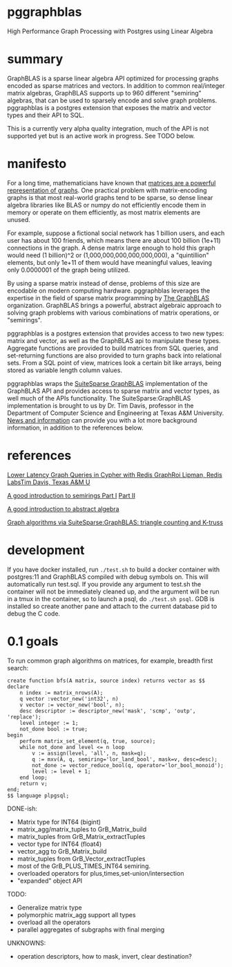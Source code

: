 # pggraphblas
High Performance Graph Processing with Postgres using Linear Algebra

# summary

GraphBLAS is a sparse linear algebra API optimized for processing
graphs encoded as sparse matrices and vectors.  In addition to common
real/integer matrix algebras, GraphBLAS supports up to 960 different
"semiring" algebras, that can be used to sparsely encode and solve
graph problems.  pggraphblas is a postgres extension that exposes the
matrix and vector types and their API to SQL.

This is a currently very alpha quality integration, much of the API is
not supported yet but is an active work in progress.  See TODO below.

# manifesto

For a long time, mathematicians have known that [matrices are a
powerful representation of
graphs](http://www.mit.edu/~kepner/GraphBLAS/GraphBLAS-Math-release.pdf).
One practical problem with matrix-encoding graphs is that most
real-world graphs tend to be sparse, so dense linear algebra libraries
like BLAS or numpy do not efficiently encode them in memory or operate
on them efficiently, as most matrix elements are unused.

For example, suppose a fictional social network has 1 billion users,
and each user has about 100 friends, which means there are about 100
billion (1e+11) connections in the graph.  A dense matrix large enough
to hold this graph would need (1 billion)^2 or
(1,000,000,000,000,000,000), a "quintillion" elements, but only 1e+11
of them would have meaningful values, leaving only 0.0000001 of the
graph being utilized.

By using a sparse matrix instead of dense, problems of this size are
encodable on modern computing hardware.  pggraphblas leverages the
expertise in the field of sparse matrix programming by [The
GraphBLAS](http://graphblas.org) organization. GraphBLAS brings a
powerful, abstract algebraic approach to solving graph problems with
various combinations of matrix operations, or "semirings".

pggraphblas is a postgres extension that provides access to two new
types: matrix and vector, as well as the GraphBLAS api to manipulate
these types.  Aggregate functions are provided to build matrices from
SQL queries, and set-returning functions are also provided to turn
graphs back into relational sets.  From a SQL point of view, matrices
look a certain bit like arrays, being stored as variable length column
values.

pggraphblas wraps the [SuiteSparse
GraphBLAS](http://faculty.cse.tamu.edu/davis/suitesparse.html)
implementation of the GraphBLAS API and provides access to sparse
matrix and vector types, as well much of the APIs functionality.  The
SuiteSparse:GraphBLAS implementation is brought to us by Dr. Tim
Davis, professor in the Department of Computer Science and Engineering
at Texas A&M University.  [News and
information](http://faculty.cse.tamu.edu/davis/news.html) can provide
you with a lot more background information, in addition to the
references below.

# references

[Lower Latency Graph Queries in Cypher with Redis GraphRoi Lipman, Redis LabsTim Davis, Texas A&M U](https://www.youtube.com/watch?v=xnez6tloNSQ)

[A good introduction to semirings Part I](https://www.youtube.com/watch?v=Gd_VT_Nj8Xw) [Part II](https://www.youtube.com/watch?v=dluPFbuq6zs)

[A good introduction to abstract algebra](https://www.youtube.com/playlist?list=PLi01XoE8jYoi3SgnnGorR_XOW3IcK-TP6)

[Graph algorithms via SuiteSparse:GraphBLAS: triangle counting and K-truss](http://faculty.cse.tamu.edu/davis/GraphBLAS_files/Davis_HPEC18.pdf)

# development

If you have docker installed, run `./test.sh` to build a docker
container with postgres:11 and GraphBLAS compiled with debug symbols
on.  This will automatically run test.sql.  If you provide any
argument to test.sh the container will not be immediately cleaned up,
and the argument will be run in a tmux in the container, so to launch
a psql, do `./test.sh psql`.  GDB is installed so create another pane
and attach to the current database pid to debug the C code.

# 0.1 goals

To run common graph algorithms on matrices, for example, breadth first search:
```
create function bfs(A matrix, source index) returns vector as $$
declare
    n index := matrix_nrows(A);
    q vector :vector_new('int32', n)
    v vector := vector_new('bool', n);
    desc descriptor := descriptor_new('mask', 'scmp', 'outp', 'replace');
    level integer := 1;
    not_done bool := true;
begin
    perform matrix_set_element(q, true, source);
    while not_done and level <= n loop
        v := assign(level, 'all', n, mask=q);
        q := mxv(A, q, semiring='lor_land_bool', mask=v, desc=desc);
        not_done := vector_reduce_bool(q, operator='lor_bool_monoid');
        level := level + 1;
    end loop;
    return v;
end;
$$ language plpgsql;
```        

DONE-ish:

* Matrix type for INT64 (bigint)
* matrix_agg/matrix_tuples to GrB_Matrix_build
* matrix_tuples from GrB_Matrix_extractTuples
* vector type for INT64 (float4)
* vector_agg to GrB_Matrix_build
* matrix_tuples from GrB_Vector_extractTuples
* most of the GrB_PLUS_TIMES_INT64 semiring.
* overloaded operators for plus,times,set-union/intersection
* "expanded" object API

TODO:

* Generalize matrix type
* polymorphic matrix_agg support all types
* overload all the operators
* parallel aggregates of subgraphs with final merging

UNKNOWNS:

* operation descriptors, how to mask, invert, clear destination?
